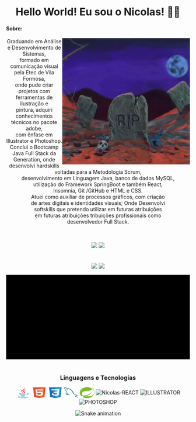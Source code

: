 <h1 align ="center"> Hello World! Eu sou o Nicolas! 🧟‍♂️</h1>

<h4 aling="center">Sobre: </h4>
<div align="left">
<img align="right" src="mao.gif" alt="drawing" width="350"/>
<p align ="center">Graduando em Análise e Desenvolvimento de Sistemas,<br> 
  formado em comunicação visual pela Etec de Vila Formosa,<br>
  onde pude criar projetos com ferramentas de ilustração e<br>
  pintura, adquiri conhecimentos técnicos no pacote adobe,<br>
  com ênfase em Illustrator e Photoshop. <br>
  Concluí o Bootcamp Java Full Stack da Generation, onde <br>
  desenvolvi hardskills voltadas para a Metodologia Scrum, <br>
  desenvolvimento em Linguagem Java, banco de dados MySQL,<br>
  utilização do   Framework SpringBoot e também React, <br>
  Insomnia, Git /GitHub e HTML e CSS. <br>
  Atuei como auxiliar de processos gráficos, com criação <br>
  de artes digitais e identidades visuais; Onde Desenvolvi <br>
  softskills que pretendo utilizar em futuras atribuições<br>
 em futuras atribuições tribuições profissionais como <br>
  desenvolvedor Full Stack.</p></div>
<br>
<br>
<div align="center">
  <a href="https://www.linkedin.com/in/albuquerquenicolas/" target="_blank"><img src="https://img.shields.io/badge/LinkedIn-008000?style=for-the-badge&logo=linkedin&logoColor=white" target="_blank"></a>
    <a href="mailto:contact.nicolasalbuquerque@gmail.com" target="_blank"><img src="https://img.shields.io/badge/Gmail-008000?style=for-the-badge&logo=gmail&logoColor=white" target="_blank"></a>
</div>
  <br><br>
<div align ="center">
  <img align="center" width="400px" src="https://github-readme-stats.vercel.app/api?username=NicolasAlbuquerque&show_icons=true,css&layout=compact&theme=blue-green" />
  <img align= "center" width="313px" src="https://github-readme-stats.vercel.app/api/top-langs/?username=NicolasAlbuquerque&layout=compact&theme=blue-green" />
</div>
<br>

<div align ="center">
  <img align="center" src="zombieevolution.gif" alt="drawing" width="600" />
</div>


 
  <div align= "center" ><br>
   <h3 aling ="center"> Linguagens e Tecnologias </h3>
  <img align="center" alt="Nicolas-Java" height="30" width="40" src="https://raw.githubusercontent.com/devicons/devicon/master/icons/java/java-original.svg">
  <img align="center" alt="Nicolas-HTML" height="30" width="40" src="https://raw.githubusercontent.com/devicons/devicon/master/icons/html5/html5-original.svg">
  <img align="center" alt="Nicolas-CSS" height="30" width="40" src="https://raw.githubusercontent.com/devicons/devicon/master/icons/css3/css3-original.svg">
  
  <img align="center" alt="Nicolas-MYSQL" height="30" width="40" src="https://raw.githubusercontent.com/devicons/devicon/master/icons/mysql/mysql-original.svg">
  <img align="center" alt="Nicolas-SPRING" height="30" width="40" src="https://raw.githubusercontent.com/devicons/devicon/master/icons/spring/spring-original.svg">
  <img align="center" alt="Nicolas-REACT" height="30" width="40" src="https://cdn.jsdelivr.net/gh/devicons/devicon/icons/react/react-original.svg" />
  <img align="center" alt="ILLUSTRATOR" height="30"  src="https://upload.wikimedia.org/wikipedia/commons/thumb/f/fb/Adobe_Illustrator_CC_icon.svg/2101px-Adobe_Illustrator_CC_icon.svg.png" />
  <img align="center" alt="PHOTOSHOP" height="30" src="https://upload.wikimedia.org/wikipedia/commons/thumb/a/af/Adobe_Photoshop_CC_icon.svg/2101px-Adobe_Photoshop_CC_icon.svg.png" />
  
  ![Snake animation](https://github.com/NicolasAlbuquerque/NicolasAlbuquerque/blob/output/github-contribution-grid-snake.svg)

  </div>





